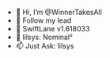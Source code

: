 - 👋 Hi, I’m @WinnerTakesAll
- 👀 Follow my lead
- 🌱 SwiftLane v1.618033
- 💞️ lilsys: Nominal° 
- 📫 Just Ask: lilsys

<!---
WinnerTakesAll/WinnerTakesAll is a ✨ special ✨ repository because its `README.md` (this file) appears on your GitHub profile.
You can click the Preview link to take a look at your changes.
--->
